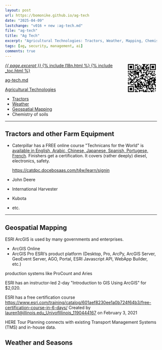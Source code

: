 ```yaml
---
layout: post
url: https://bomonike.github.io/ag-tech
date: "2025-04-09"
lastchange: "v016 + new :ag-tech.md"
file: "ag-tech"
title: "Ag Tech"
excerpt: "Agricultural Technologies: Tractors, Weather, Mapping, Chemistry, etc."
tags: [ag, security, management, ai]
comments: true
---
```

<a target="_blank" href="https://bomonike.github.io/ag-tech"><img align="right" width="100" height="100" alt="ag-tech.png" src="https://github.com/bomonike/bomonike.github.io/blob/master/images/ag-tech.png?raw=true" />
<i>{{ page.excerpt }}</i>
{% include l18n.html %}
{% include _toc.html %}

ag-tech.md

Agricultural Technologies

* Tractors
* <a target="_blank" href="https://bomonike.github.io/weather-info/">Weather</a>
* <a href="#Geospatial">Geospatial Mapping</a>
* Chemistry of soils

<hr />

## Tractors and other Farm Equipment

* Caterpillar has a FREE online course "Technicans for the World" is <a target="_blank" href="https://catdpc.docebosaas.com/t4w/pages/49/caterpillarr-technicians-for-the-world">available in English, Arabic, Chinese, Japanese, Spanish, Portugese, French</a>. Finishers get a certification. It  covers (rather deeply) diesel, electronics, safety.

    https://catdpc.docebosaas.com/t4w/learn/signin

* John Deere
* International Harvester
* Kubota
* etc.

<hr />

<a name="Geospatial"></a>

## Geospatial Mapping

ESRI ArcGIS is used by many governments and enterprises.
* ArcGIS Online
* ArcGIS Pro
 ESRI’s product platform (Desktop, Pro, ArcPy, ArcGIS Server, GeoEvent Server, AGO, Portal, ESRI Javascript API, WebApp Builder, etc.)

production systems like ProCount and Aries

ESRI has an instructor-led 2-day "Introduction to GIS Using ArcGIS" for $2,020.

ESRI has a free certification course
https://www.esri.com/training/catalog/601aef8230ee1a0b724f64b3/free-certification-course-in-6-days/
Created by lauren1@illinois.edu_UnivofIllinois_1190444167 on February 3, 2021



HERE Tour Planning connects with existing Transport Management Systems (TMS) and in-house data.


## Weather and Seasons

